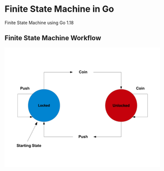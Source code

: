 # Finite State Machine in Go
Finite State Machine using Go 1.18

## Finite State Machine Workflow

![finite state-machine](docs/state-machine-go.png)
